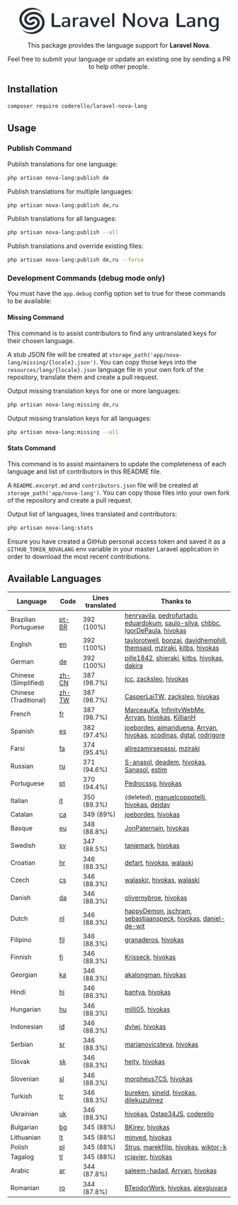 <p align="center"><img alt="Laraflash" src="logo.png" width="450"></p>

<p align="center">This package provides the language support for <b>Laravel Nova</b>.</p>

<p align="center">Feel free to submit your language or update an existing one by sending a PR to help other people.</p>

## Installation

```bash
composer require coderello/laravel-nova-lang
```

## Usage
### Publish Command
Publish translations for one language:
```bash
php artisan nova-lang:publish de
```

Publish translations for multiple languages:
```bash
php artisan nova-lang:publish de,ru
```

Publish translations for all languages:
```bash
php artisan nova-lang:publish --all
```

Publish translations and override existing files:
```bash
php artisan nova-lang:publish de,ru --force
```

### Development Commands (debug mode only)

You must have the `app.debug` config option set to true for these commands to be available:

#### Missing Command

This command is to assist contributors to find any untranslated keys for their chosen language.

A stub JSON file will be created at `storage_path('app/nova-lang/missing/{locale}.json')`. You can copy those keys into the `resources/lang/{locale}.json` language file in your own fork of the repository, translate them and create a pull request.

Output missing translation keys for one or more languages:
```bash
php artisan nova-lang:missing de,ru
```

Output missing translation keys for all languages:
```bash
php artisan nova-lang:missing --all
```

#### Stats Command

This command is to assist maintainers to update the completeness of each language and list of contributors in this README file.

A `README.excerpt.md` and `contributors.json` file will be created at `storage_path('app/nova-lang')`. You can copy those files into your own fork of the repository and create a pull request.

Output list of languages, lines translated and contributors:
```bash
php artisan nova-lang:stats
```

Ensure you have created a GitHub personal access token and saved it as a `GITHUB_TOKEN_NOVALANG` env variable in your master Laravel application in order to download the most recent contributions.

## Available Languages

| Language | Code | Lines translated | Thanks to |
| --- | --- | --- | --- |
| Brazilian Portuguese | [pt-BR](resources/lang/pt-BR.json) | 392 (100%) | [henryavila](https://github.com/henryavila), [pedrofurtado](https://github.com/pedrofurtado), [eduardokum](https://github.com/eduardokum), [saulo-silva](https://github.com/saulo-silva), [chbbc](https://github.com/chbbc), [IgorDePaula](https://github.com/IgorDePaula), [hivokas](https://github.com/hivokas) |
| English | [en](resources/lang/en.json) | 392 (100%) | [taylorotwell](https://github.com/taylorotwell), [bonzai](https://github.com/bonzai), [davidhemphill](https://github.com/davidhemphill), [themsaid](https://github.com/themsaid), [mziraki](https://github.com/mziraki), [kitbs](https://github.com/kitbs), [hivokas](https://github.com/hivokas) |
| German | [de](resources/lang/de.json) | 392 (100%) | [pille1842](https://github.com/pille1842), [shieraki](https://github.com/shieraki), [kitbs](https://github.com/kitbs), [hivokas](https://github.com/hivokas), [dakira](https://github.com/dakira) |
| Chinese (Simplified) | [zh-CN](resources/lang/zh-CN.json) | 387 (98.7%) | [jcc](https://github.com/jcc), [zacksleo](https://github.com/zacksleo), [hivokas](https://github.com/hivokas) |
| Chinese (Traditional) | [zh-TW](resources/lang/zh-TW.json) | 387 (98.7%) | [CasperLaiTW](https://github.com/CasperLaiTW), [zacksleo](https://github.com/zacksleo), [hivokas](https://github.com/hivokas) |
| French | [fr](resources/lang/fr.json) | 387 (98.7%) | [MarceauKa](https://github.com/MarceauKa), [InfinityWebMe](https://github.com/InfinityWebMe), [Arryan](https://github.com/Arryan), [hivokas](https://github.com/hivokas), [KillianH](https://github.com/KillianH) |
| Spanish | [es](resources/lang/es.json) | 382 (97.4%) | [joebordes](https://github.com/joebordes), [ajmariduena](https://github.com/ajmariduena), [Arryan](https://github.com/Arryan), [hivokas](https://github.com/hivokas), [xcodinas](https://github.com/xcodinas), [dgtal](https://github.com/dgtal), [rodrigore](https://github.com/rodrigore) |
| Farsi | [fa](resources/lang/fa.json) | 374 (95.4%) | [alirezamirsepassi](https://github.com/alirezamirsepassi), [mziraki](https://github.com/mziraki) |
| Russian | [ru](resources/lang/ru.json) | 371 (94.6%) | [S-anasol](https://github.com/S-anasol), [deadem](https://github.com/deadem), [hivokas](https://github.com/hivokas), [Sanasol](https://github.com/Sanasol), [estim](https://github.com/estim) |
| Portuguese | [pt](resources/lang/pt.json) | 370 (94.4%) | [Pedrocssg](https://github.com/Pedrocssg), [hivokas](https://github.com/hivokas) |
| Italian | [it](resources/lang/it.json) | 350 (89.3%) | (deleted), [manuelcoppotelli](https://github.com/manuelcoppotelli), [hivokas](https://github.com/hivokas), [dejdav](https://github.com/dejdav) |
| Catalan | [ca](resources/lang/ca.json) | 349 (89%) | [joebordes](https://github.com/joebordes), [hivokas](https://github.com/hivokas) |
| Basque | [eu](resources/lang/eu.json) | 348 (88.8%) | [JonPaternain](https://github.com/JonPaternain), [hivokas](https://github.com/hivokas) |
| Swedish | [sv](resources/lang/sv.json) | 347 (88.5%) | [tanjemark](https://github.com/tanjemark), [hivokas](https://github.com/hivokas) |
| Croatian | [hr](resources/lang/hr.json) | 346 (88.3%) | [defart](https://github.com/defart), [hivokas](https://github.com/hivokas), [walaski](https://github.com/walaski) |
| Czech | [cs](resources/lang/cs.json) | 346 (88.3%) | [walaskir](https://github.com/walaskir), [hivokas](https://github.com/hivokas), [walaski](https://github.com/walaski) |
| Danish | [da](resources/lang/da.json) | 346 (88.3%) | [olivernybroe](https://github.com/olivernybroe), [hivokas](https://github.com/hivokas) |
| Dutch | [nl](resources/lang/nl.json) | 346 (88.3%) | [happyDemon](https://github.com/happyDemon), [jschram](https://github.com/jschram), [sebastiaanspeck](https://github.com/sebastiaanspeck), [hivokas](https://github.com/hivokas), [daniel-de-wit](https://github.com/daniel-de-wit) |
| Filipino | [fil](resources/lang/fil.json) | 346 (88.3%) | [granaderos](https://github.com/granaderos), [hivokas](https://github.com/hivokas) |
| Finnish | [fi](resources/lang/fi.json) | 346 (88.3%) | [Krisseck](https://github.com/Krisseck), [hivokas](https://github.com/hivokas) |
| Georgian | [ka](resources/lang/ka.json) | 346 (88.3%) | [akalongman](https://github.com/akalongman), [hivokas](https://github.com/hivokas) |
| Hindi | [hi](resources/lang/hi.json) | 346 (88.3%) | [bantya](https://github.com/bantya), [hivokas](https://github.com/hivokas) |
| Hungarian | [hu](resources/lang/hu.json) | 346 (88.3%) | [milli05](https://github.com/milli05), [hivokas](https://github.com/hivokas) |
| Indonesian | [id](resources/lang/id.json) | 346 (88.3%) | [dvlwj](https://github.com/dvlwj), [hivokas](https://github.com/hivokas) |
| Serbian | [sr](resources/lang/sr.json) | 346 (88.3%) | [marjanovicsteva](https://github.com/marjanovicsteva), [hivokas](https://github.com/hivokas) |
| Slovak | [sk](resources/lang/sk.json) | 346 (88.3%) | [hejty](https://github.com/hejty), [hivokas](https://github.com/hivokas) |
| Slovenian | [sl](resources/lang/sl.json) | 346 (88.3%) | [morpheus7CS](https://github.com/morpheus7CS), [hivokas](https://github.com/hivokas) |
| Turkish | [tr](resources/lang/tr.json) | 346 (88.3%) | [bureken](https://github.com/bureken), [sineld](https://github.com/sineld), [hivokas](https://github.com/hivokas), [dilekuzulmez](https://github.com/dilekuzulmez) |
| Ukrainian | [uk](resources/lang/uk.json) | 346 (88.3%) | [hivokas](https://github.com/hivokas), [Ostap34JS](https://github.com/Ostap34JS), [coderello](https://github.com/coderello) |
| Bulgarian | [bg](resources/lang/bg.json) | 345 (88%) | [BKirev](https://github.com/BKirev), [hivokas](https://github.com/hivokas) |
| Lithuanian | [lt](resources/lang/lt.json) | 345 (88%) | [minved](https://github.com/minved), [hivokas](https://github.com/hivokas) |
| Polish | [pl](resources/lang/pl.json) | 345 (88%) | [Strus](https://github.com/Strus), [marekfilip](https://github.com/marekfilip), [hivokas](https://github.com/hivokas), [wiktor-k](https://github.com/wiktor-k) |
| Tagalog | [tl](resources/lang/tl.json) | 345 (88%) | [rcjavier](https://github.com/rcjavier), [hivokas](https://github.com/hivokas) |
| Arabic | [ar](resources/lang/ar.json) | 344 (87.8%) | [saleem-hadad](https://github.com/saleem-hadad), [Arryan](https://github.com/Arryan), [hivokas](https://github.com/hivokas) |
| Romanian | [ro](resources/lang/ro.json) | 344 (87.8%) | [BTeodorWork](https://github.com/BTeodorWork), [hivokas](https://github.com/hivokas), [alexgiuvara](https://github.com/alexgiuvara) |
